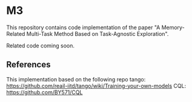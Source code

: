 # M3

This repository contains code implementation of the paper "A Memory-Related Multi-Task Method Based on Task-Agnostic Exploration".

Related code coming soon.


## References
This implementation based on the following repo
tango: https://github.com/reail-iitd/tango/wiki/Training-your-own-models
CQL: https://github.com/BY571/CQL

